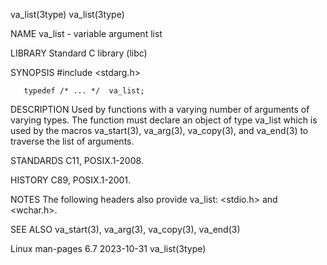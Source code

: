 va_list(3type)																	va_list(3type)

NAME
       va_list - variable argument list

LIBRARY
       Standard C library (libc)

SYNOPSIS
       #include <stdarg.h>

       typedef /* ... */  va_list;

DESCRIPTION
       Used by functions with a varying number of arguments of varying types.  The function must declare an object of type va_list which is used by the macros
       va_start(3), va_arg(3), va_copy(3), and va_end(3) to traverse the list of arguments.

STANDARDS
       C11, POSIX.1-2008.

HISTORY
       C89, POSIX.1-2001.

NOTES
       The following headers also provide va_list: <stdio.h> and <wchar.h>.

SEE ALSO
       va_start(3), va_arg(3), va_copy(3), va_end(3)

Linux man-pages 6.7							  2023-10-31								va_list(3type)
